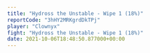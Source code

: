 ```yaml
---
title: "Hydross the Unstable - Wipe 1 (18%)"
reportCode: "3hHY2MRKgrdDkTPj"
player: "Clownyx"
fight: "Hydross the Unstable - Wipe 1 (18%)"
date: 2021-10-06T18:48:50.877000+00:00
---
```


